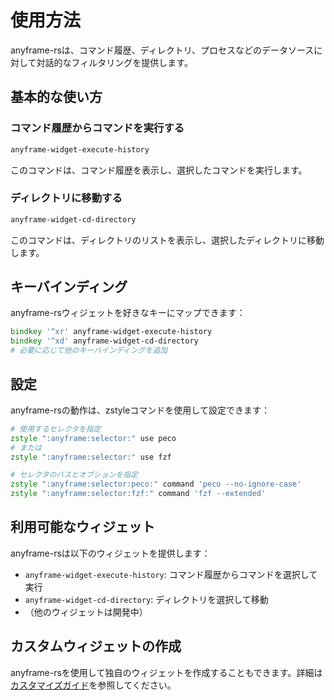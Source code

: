 # 使用方法

anyframe-rsは、コマンド履歴、ディレクトリ、プロセスなどのデータソースに対して対話的なフィルタリングを提供します。

## 基本的な使い方

### コマンド履歴からコマンドを実行する

```zsh
anyframe-widget-execute-history
```

このコマンドは、コマンド履歴を表示し、選択したコマンドを実行します。

### ディレクトリに移動する

```zsh
anyframe-widget-cd-directory
```

このコマンドは、ディレクトリのリストを表示し、選択したディレクトリに移動します。

## キーバインディング

anyframe-rsウィジェットを好きなキーにマップできます：

```zsh
bindkey '^xr' anyframe-widget-execute-history
bindkey '^xd' anyframe-widget-cd-directory
# 必要に応じて他のキーバインディングを追加
```

## 設定

anyframe-rsの動作は、zstyleコマンドを使用して設定できます：

```zsh
# 使用するセレクタを指定
zstyle ":anyframe:selector:" use peco
# または
zstyle ":anyframe:selector:" use fzf

# セレクタのパスとオプションを指定
zstyle ":anyframe:selector:peco:" command 'peco --no-ignore-case'
zstyle ":anyframe:selector:fzf:" command 'fzf --extended'
```

## 利用可能なウィジェット

anyframe-rsは以下のウィジェットを提供します：

- `anyframe-widget-execute-history`: コマンド履歴からコマンドを選択して実行
- `anyframe-widget-cd-directory`: ディレクトリを選択して移動
- （他のウィジェットは開発中）

## カスタムウィジェットの作成

anyframe-rsを使用して独自のウィジェットを作成することもできます。詳細は[カスタマイズガイド](customization.md)を参照してください。
